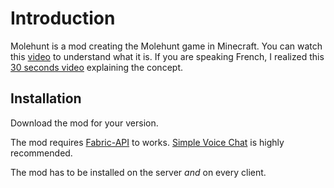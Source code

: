 # Introduction

Molehunt is a mod creating the Molehunt game in Minecraft.
You can watch this [video](https://www.youtube.com/watch?v=NJBjQ8T_1cc) to understand what it is.
If you are speaking French, I realized this [30 seconds video](https://cdn.anhgelus.world/molehunt-presentation.mp4) explaining the concept.

## Installation

Download the mod for your version.

The mod requires [Fabric-API](https://modrinth.com/mod/fabric-api) to works.
[Simple Voice Chat](https://modrinth.com/plugin/simple-voice-chat) is highly recommended.

The mod has to be installed on the server *and* on every client.
